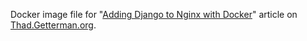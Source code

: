 Docker image file for "[Adding Django to Nginx with Docker](https://thad.getterman.org/2017/09/14/adding-django-to-nginx-with-docker)" article on [Thad.Getterman.org](https://Thad.Getterman.org/).
